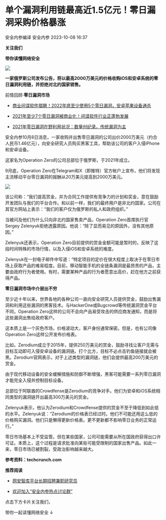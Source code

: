 #  单个漏洞利用链最高近1.5亿元！零日漏洞采购价格暴涨   
安全内参编译  安全内参   2023-10-08 16:37  
  
**关注我们**  
  
  
**带你读懂网络安全**  
  
  
![](https://mmbiz.qpic.cn/sz_mmbiz_jpg/FzZb53e8g7tOiaW1QLOL6usmkMDCU0wCorXE2Of8aL4MtmOXyIJN3QTQfibQL7gcTL5GS4FMQr1A7MqyaUTXmRkA/640?wx_fmt=jpeg "")  
  
  
**一家俄罗斯公司发布公告，将以最高2000万美元的价格收购iOS和安卓系统的零日漏洞利用链，并拒绝对北约国家销售。**  
  
前情回顾·**零日漏洞市场**  
- [商业间谍软件猖獗！2022年底至少使用5个零日漏洞，安卓苹果设备通杀](http://mp.weixin.qq.com/s?__biz=MzI4NDY2MDMwMw==&mid=2247508198&idx=1&sn=c7f94589bf9f280dd6d5c3fbbba3e904&chksm=ebfae7c6dc8d6ed031c6ef227147468722adde008f6439b9c2ffd7cecee70da738180440a8e5&scene=21#wechat_redirect)  
  
  
- [2021年至少7个零日漏洞被商业化！间谍软件行业正蓬勃发展](http://mp.weixin.qq.com/s?__biz=MzI4NDY2MDMwMw==&mid=2247503777&idx=1&sn=444d5bc8112f1508fcd152f24ceb8d84&chksm=ebfa8881dc8d019715461e834f438543c74388659a7518472a4112dfffbfcf79aabfc2c1f42f&scene=21#wechat_redirect)  
  
  
- [2021年零日漏洞在野利用状况：数量创纪录，传统漏洞为主](http://mp.weixin.qq.com/s?__biz=MzI4NDY2MDMwMw==&mid=2247502480&idx=1&sn=e5c7bf21f30e66209597f0db25ec465f&chksm=ebfa8db0dc8d04a6dac8d9f03f2dc712a97b4fccdcaf155080ccd7f8e7aa8a5b6a62eb97313d&scene=21#wechat_redirect)  
  
  
  
  
安全内参10月8日消息，一家收购并出售零日漏洞的公司出价2000万美元（约合人民币1.46亿元），向安全研究人员购买黑客工具，帮助该公司的客户入侵iPhone和安卓设备。  
  
这家名为Operation Zero的公司总部位于俄罗斯，于2021年成立。  
  
9月底，Operation Zero在Telegram和X（即推特）官方帐户上宣布，他们将发现主流移动平台零日漏洞的报酬从20万美元提高到2000万美元。  
  
![](https://mmbiz.qpic.cn/sz_mmbiz_png/FzZb53e8g7tJNP05SRNXhthqxIJpvkezFJ6UenZ9A2pFoVwWH7JJVEfeG8sX6Dy37icnv3EjS2db2b32T6XuDgA/640?wx_fmt=png "")  
  
  
该公司称：“我们提高赏金，并为合同工作提供有竞争力的计划和奖金，意在鼓励开发团队与我们的平台合作。和以前一样，我们的最终用户是非北约国家。公司在其官方网站上表示：“我们的客户仅为俄罗斯的私人和政府组织。”  
  
当被问及他们为什么只向非北约国家售卖产品，Operation Zero首席执行官Sergey Zelenyuk拒绝透露原因。他说：“除了显而易见的原因外，没有其他原因。”  
  
Zelenyuk还表示，Operation Zero目前提供的赏金金额可能是暂时的，反映了这段时间特殊的市场行情，以及入侵iOS和安卓系统的难度。  
  
Zelenyuk在一封电子邮件中写道：“特定项目的定价在很大程度上取决于在零日市场上获取产品的难易程度。目前，移动智能手机的全链条漏洞是最昂贵的产品，主要由政府行为者使用。有时，需要某种产品的行为者愿意出高价，赶在他方之前获得产品。  
  
  
**零日漏洞市场中介层出不穷**  
  
  
  
至少近十年以来，世界各地的各种公司一直向安全研究人员提供赏金，鼓励出售漏洞和利用这些漏洞的黑客技术。与HackerOne或Bugcrowd等传统漏洞赏金平台不同，Operation Zero这样的公司不会向产品易受攻击的供应商发通知，而是将这些漏洞出售给政府客户。  
  
这本质上是一个灰色市场，价格波动大，客户身份通常保密。但是，也有公司像Operation Zero这样公开发布价格表。  
  
比如，Zerodium成立于2015年，提供250万美元的赏金，鼓励寻找让客户无需与目标互动即可入侵安卓设备的漏洞链。打个比方，目标不必点击钓鱼链接就会被黑。Zerodium官网表示，对于上述类型的漏洞链，他们会提供最高200万美元的赏金。  
  
由于现代移动设备的安全缓解措施和防御不断增强，黑客可能需要一系列零日漏洞才能完全入侵并控制目标设备。  
  
总部位于阿联酋的Crowdfense是Zerodium的竞争对手。他们为安卓和iOS系统相同类型的漏洞链开出最高300万美元的赏金。  
  
Zelenyuk表示，他认为Zerodium和Crowdfense提供的赏金不至于降低到如此低的水平。Zelenyuk说：“Zerodium的价格表已经过时。他们不可能还用这么低的价格购买漏洞。他们只是懒得更新价格表。更不更新都不影响零日业务的正常运行。”  
  
零日市场基本上不受监管。但在某些国家，公司可能需要从所在国政府获得出口许可证。本质上，这个过程是请求批准向某些可能受限制的国家出售产品。如此一来，零日市场已被割裂，受政治影响越来越大。  
  
  
**参考资料：techcrunch.com**  
  
  
**推荐阅读**  
- [网安智库平台长期招聘兼职研究员](http://mp.weixin.qq.com/s?__biz=MzI4NDY2MDMwMw==&mid=2247499450&idx=2&sn=2da3ca2e0b4d4f9f56ea7f7579afc378&chksm=ebfab99adc8d308c3ba6e7a74bd41beadf39f1b0e38a39f7235db4c305c06caa49ff63a0cc1d&scene=21#wechat_redirect)  
  
  
- [欢迎加入“安全内参热点讨论群”](https://mp.weixin.qq.com/s?__biz=MzI4NDY2MDMwMw==&mid=2247501251&idx=1&sn=8b6ebecbe80c1c72317948494f87b489&chksm=ebfa82e3dc8d0bf595d039e75b446e14ab96bf63cf8ffc5d553b58248dde3424fb18e6947440&token=525430415&lang=zh_CN&scene=21#wechat_redirect)  
  
  
  
  
  
  
  
点击下方卡片关注我们，  
  
带你一起读懂网络安全 ↓  
  
  
  
  
